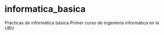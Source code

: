 # informatica_basica
Prácticas de informática básica
Primer curso de ingeniería informática en la UBU
